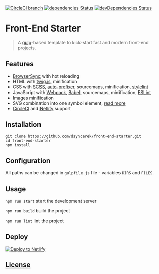 [![CircleCI branch](https://img.shields.io/circleci/project/github/dsyncerek/front-end-starter/master.svg)](https://circleci.com/gh/dsyncerek/front-end-starter)
[![dependencies Status](https://img.shields.io/david/dsyncerek/front-end-starter.svg)](https://david-dm.org/dsyncerek/front-end-starter)
[![devDependencies Status](https://img.shields.io/david/dev/dsyncerek/front-end-starter.svg)](https://david-dm.org/dsyncerek/front-end-starter?type=dev)

# Front-End Starter

> A [gulp](https://gulpjs.com/)-based template to kick-start fast and modern front-end projects.

## Features

- [BrowserSync](https://www.browsersync.io/) with hot reloading
- HTML with [twig.js](https://github.com/twigjs/twig.js), minification
- CSS with [SCSS](https://sass-lang.com/), [auto-prefixer](https://github.com/postcss/autoprefixer), sourcemaps, minification, [stylelint](https://stylelint.io/)
- JavaScript with [Webpack](https://webpack.js.org/), [Babel](https://babeljs.io/), sourcemaps, minification, [ESLint](https://eslint.org/)
- Images minification
- SVG combination into one symbol element, [read more](https://css-tricks.com/svg-symbol-good-choice-icons/)
- [CircleCI](https://circleci.com/) and [Netlify](https://www.netlify.com/) support

## Installation

```
git clone https://github.com/dsyncerek/front-end-starter.git
cd front-end-starter
npm install
```

## Configuration

All paths can be changed in `gulpfile.js` file - variables `DIRS` and `FILES`.

## Usage

`npm run start` start the development server

`npm run build` build the project

`npm run lint` lint the project

## Deploy

[![Deploy to Netlify](https://www.netlify.com/img/deploy/button.svg)](https://app.netlify.com/start/deploy?repository=https://github.com/dsyncerek/front-end-starter)

## [License](LICENSE)
